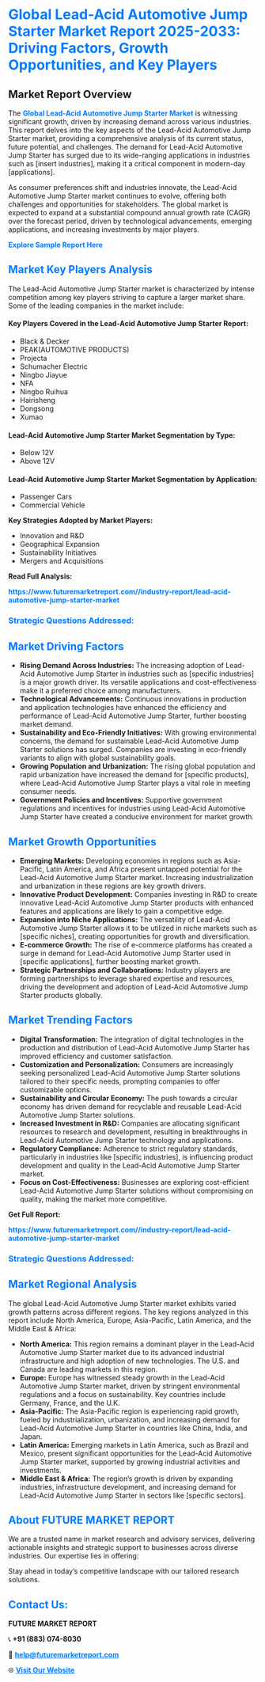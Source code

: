 <h1 style="color: #007BFF;">Global Lead-Acid Automotive Jump Starter Market Report 2025-2033: Driving Factors, Growth Opportunities, and Key Players</h1>

<section id="overview">
<h2>Market Report Overview</h2>
<p>The <a href="https://www.futuremarketreport.com//industry-report/lead-acid-automotive-jump-starter-market" style="color: #007BFF; text-decoration: none;"><strong>Global Lead-Acid Automotive Jump Starter Market</strong></a> is witnessing significant growth, driven by increasing demand across various industries. This report delves into the key aspects of the Lead-Acid Automotive Jump Starter market, providing a comprehensive analysis of its current status, future potential, and challenges. The demand for Lead-Acid Automotive Jump Starter has surged due to its wide-ranging applications in industries such as [insert industries], making it a critical component in modern-day [applications].</p>
<p>As consumer preferences shift and industries innovate, the Lead-Acid Automotive Jump Starter market continues to evolve, offering both challenges and opportunities for stakeholders. The global market is expected to expand at a substantial compound annual growth rate (CAGR) over the forecast period, driven by technological advancements, emerging applications, and increasing investments by major players.</p>
</section>

<section id="overview">
<p><a href="https://www.futuremarketreport.com//request-sample/reportId=53065" style="color: #007BFF; text-decoration: none;"><strong>Explore Sample Report Here</strong></a></p>
</section>

<section id="key-players">
<h2 style="color: #007BFF;">Market Key Players Analysis</h2>
<p>The Lead-Acid Automotive Jump Starter market is characterized by intense competition among key players striving to capture a larger market share. Some of the leading companies in the market include:</p>
<h4>Key Players Covered in the Lead-Acid Automotive Jump Starter Report:</h4>
<ul><li>Black &amp; Decker</li><li>PEAK(AUTOMOTIVE PRODUCTS)</li><li>Projecta</li><li>Schumacher Electric</li><li>Ningbo Jiayue</li><li>NFA</li><li>Ningbo Ruihua</li><li>Hairisheng</li><li>Dongsong</li><li>Xumao</li></ul>
<h4>Lead-Acid Automotive Jump Starter Market Segmentation by Type:</h4>
<ul><li>Below 12V</li><li>Above 12V</li></ul>

<h4>Lead-Acid Automotive Jump Starter Market Segmentation by Application:</h4>
<ul><li>Passenger Cars</li><li>Commercial Vehicle</li></ul>
<p><strong>Key Strategies Adopted by Market Players:</strong></p>
<ul>
<li>Innovation and R&D</li>
<li>Geographical Expansion</li>
<li>Sustainability Initiatives</li>
<li>Mergers and Acquisitions</li>
</ul>
</section>

<section>
<p><strong>Read Full Analysis: </strong></p><a href="https://www.futuremarketreport.com//industry-report/lead-acid-automotive-jump-starter-market" style="color: #007BFF; text-decoration: none;"><strong>https://www.futuremarketreport.com//industry-report/lead-acid-automotive-jump-starter-market</strong></a>
<h3 style="color: #007BFF;">Strategic Questions Addressed:</h3>
</section>

<section id="driving-factors">
<h2 style="color: #007BFF;">Market Driving Factors</h2>
<ul>
<li><strong>Rising Demand Across Industries:</strong> The increasing adoption of Lead-Acid Automotive Jump Starter in industries such as [specific industries] is a major growth driver. Its versatile applications and cost-effectiveness make it a preferred choice among manufacturers.</li>
<li><strong>Technological Advancements:</strong> Continuous innovations in production and application technologies have enhanced the efficiency and performance of Lead-Acid Automotive Jump Starter, further boosting market demand.</li>
<li><strong>Sustainability and Eco-Friendly Initiatives:</strong> With growing environmental concerns, the demand for sustainable Lead-Acid Automotive Jump Starter solutions has surged. Companies are investing in eco-friendly variants to align with global sustainability goals.</li>
<li><strong>Growing Population and Urbanization:</strong> The rising global population and rapid urbanization have increased the demand for [specific products], where Lead-Acid Automotive Jump Starter plays a vital role in meeting consumer needs.</li>
<li><strong>Government Policies and Incentives:</strong> Supportive government regulations and incentives for industries using Lead-Acid Automotive Jump Starter have created a conducive environment for market growth.</li>
</ul>
</section>

<section id="growth-opportunities">
<h2 style="color: #007BFF;">Market Growth Opportunities</h2>
<ul>
<li><strong>Emerging Markets:</strong> Developing economies in regions such as Asia-Pacific, Latin America, and Africa present untapped potential for the Lead-Acid Automotive Jump Starter market. Increasing industrialization and urbanization in these regions are key growth drivers.</li>
<li><strong>Innovative Product Development:</strong> Companies investing in R&D to create innovative Lead-Acid Automotive Jump Starter products with enhanced features and applications are likely to gain a competitive edge.</li>
<li><strong>Expansion into Niche Applications:</strong> The versatility of Lead-Acid Automotive Jump Starter allows it to be utilized in niche markets such as [specific niches], creating opportunities for growth and diversification.</li>
<li><strong>E-commerce Growth:</strong> The rise of e-commerce platforms has created a surge in demand for Lead-Acid Automotive Jump Starter used in [specific applications], further boosting market growth.</li>
<li><strong>Strategic Partnerships and Collaborations:</strong> Industry players are forming partnerships to leverage shared expertise and resources, driving the development and adoption of Lead-Acid Automotive Jump Starter products globally.</li>
</ul>
</section>

<section id="trending-factors">
<h2 style="color: #007BFF;">Market Trending Factors</h2>
<ul>
<li><strong>Digital Transformation:</strong> The integration of digital technologies in the production and distribution of Lead-Acid Automotive Jump Starter has improved efficiency and customer satisfaction.</li>
<li><strong>Customization and Personalization:</strong> Consumers are increasingly seeking personalized Lead-Acid Automotive Jump Starter solutions tailored to their specific needs, prompting companies to offer customizable options.</li>
<li><strong>Sustainability and Circular Economy:</strong> The push towards a circular economy has driven demand for recyclable and reusable Lead-Acid Automotive Jump Starter solutions.</li>
<li><strong>Increased Investment in R&D:</strong> Companies are allocating significant resources to research and development, resulting in breakthroughs in Lead-Acid Automotive Jump Starter technology and applications.</li>
<li><strong>Regulatory Compliance:</strong> Adherence to strict regulatory standards, particularly in industries like [specific industries], is influencing product development and quality in the Lead-Acid Automotive Jump Starter market.</li>
<li><strong>Focus on Cost-Effectiveness:</strong> Businesses are exploring cost-efficient Lead-Acid Automotive Jump Starter solutions without compromising on quality, making the market more competitive.</li>
</ul>
</section>

<section>
<p><strong>Get Full Report: </strong></p><a href="https://www.futuremarketreport.com//industry-report/lead-acid-automotive-jump-starter-market" style="color: #007BFF; text-decoration: none;"><strong>https://www.futuremarketreport.com//industry-report/lead-acid-automotive-jump-starter-market</strong></a>
<h3 style="color: #007BFF;">Strategic Questions Addressed:</h3>
</section>


<section id="regional-analysis">
<h2 style="color: #007BFF;">Market Regional Analysis</h2>
<p>The global Lead-Acid Automotive Jump Starter market exhibits varied growth patterns across different regions. The key regions analyzed in this report include North America, Europe, Asia-Pacific, Latin America, and the Middle East & Africa:</p>
<ul>
<li><strong>North America:</strong> This region remains a dominant player in the Lead-Acid Automotive Jump Starter market due to its advanced industrial infrastructure and high adoption of new technologies. The U.S. and Canada are leading markets in this region.</li>
<li><strong>Europe:</strong> Europe has witnessed steady growth in the Lead-Acid Automotive Jump Starter market, driven by stringent environmental regulations and a focus on sustainability. Key countries include Germany, France, and the U.K.</li>
<li><strong>Asia-Pacific:</strong> The Asia-Pacific region is experiencing rapid growth, fueled by industrialization, urbanization, and increasing demand for Lead-Acid Automotive Jump Starter in countries like China, India, and Japan.</li>
<li><strong>Latin America:</strong> Emerging markets in Latin America, such as Brazil and Mexico, present significant opportunities for the Lead-Acid Automotive Jump Starter market, supported by growing industrial activities and investments.</li>
<li><strong>Middle East & Africa:</strong> The region’s growth is driven by expanding industries, infrastructure development, and increasing demand for Lead-Acid Automotive Jump Starter in sectors like [specific sectors].</li>
</ul>
</section>

<footer>
<h2 style="color: #007BFF;">About FUTURE MARKET REPORT</h2>
<p>We are a trusted name in market research and advisory services, delivering actionable insights and strategic support to businesses across diverse industries. Our expertise lies in offering:</p>

<p>Stay ahead in today’s competitive landscape with our tailored research solutions.</p>

<h2 style="color: #007BFF;">Contact Us:</h2>
<p><strong>FUTURE MARKET REPORT</strong></p>
<p>📞 <strong>+91 (883) 074-8030</strong></p>
<p>📧 <strong><a href="mailto:help@futuremarketreport.com" style="color: #007BFF;">help@futuremarketreport.com</a></strong></p>
<p>🌐 <strong><a href="https://www.futuremarketreport.com/" style="color: #007BFF;">Visit Our Website</a></strong></p>
</footer>